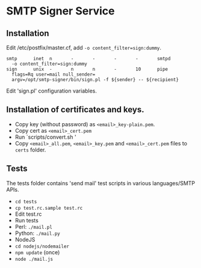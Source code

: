 # SMTP Signer Service

## Installation

Edit /etc/postfix/master.cf, add `-o content_filter=sign:dummy`.

```
smtp      inet  n       -       -       -       -       smtpd
  -o content_filter=sign:dummy
sign      unix  -       n       n       -       10      pipe
  flags=Rq user=mail null_sender=
  argv=/opt/smtp-signer/bin/sign.pl -f ${sender} -- ${recipient}
```

Edit 'sign.pl' configuration variables.

## Installation of certificates and keys.

* Copy key (without password) as `<email>_key-plain.pem`.
* Copy cert as `<email>_cert.pem`
* Run `scripts/convert.sh <email>'
* Copy `<email>_all.pem`, `<email>_key.pem` and `<email>_cert.pem` files to `certs` folder.

## Tests

The tests folder contains 'send mail' test scripts in various languages/SMTP APIs.

* `cd tests`
* `cp test.rc.sample test.rc`
* Edit test.rc
* Run tests
 * Perl: `./mail.pl`
 * Python: `./mail.py`
 * NodeJS
  * `cd nodejs/nodemailer`
  * `npm update` (once)
  * `node ./mail.js`

